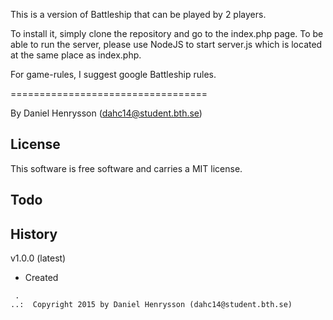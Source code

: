 This is a version of Battleship that can be played by 2 players.

To install it, simply clone the repository and go to the index.php page.
To be able to run the server, please use NodeJS to start server.js which is located at the same place as index.php.

For game-rules, I suggest google Battleship rules.

==================================

By Daniel Henrysson (dahc14@student.bth.se)

License
----------------------------------

This software is free software and carries a MIT license.

Todo
----------------------------------

History
----------------------------------

v1.0.0 (latest)

* Created

```
 .   
..:  Copyright 2015 by Daniel Henrysson (dahc14@student.bth.se)
```